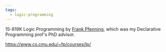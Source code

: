 ```yaml
---
tags:
  - logic-programming
---
```


15-819K Logic Programming by [Frank Pfenning](http://www.cs.cmu.edu/~fp/), which was my Declarative Programming prof's PhD advisor.

https://www.cs.cmu.edu/~fp/courses/lp/

